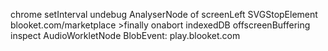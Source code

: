 chrome setInterval undebug AnalyserNode of screenLeft SVGStopElement blooket.com/marketplace >finally onabort indexedDB offscreenBuffering inspect AudioWorkletNode BlobEvent: play.blooket.com 

